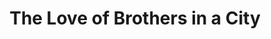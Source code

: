 ---
pid: ch292
title: The Love of Brothers in a City
location_transcription: Center City
coordinates: "[-75.162384520505, 39.952227390338]"
zipcode: '19144'
gen_neighborhood: Northwest Philadelphia
neighborhood: Germantown
outside_phl: 
age: '24'
age_range: 20-29
instagram: 
image_file_name: ch_292.jpg
proposal_transcription: |-
  A bunch of statues, each representing a different ethnicity, holding hands or sitting around talking, eating etc
  Obvs not ever ethnicity, but at least one for each major group of ppl
topic: Unity,Race Ethnicity
topic_summary: 0, 0
type: Sculpture Statue
keywords_other: 
credit: Jonathan Itzhakon
image_labels: 
twitter: 
facebook: 
permalink: "/monuments/ch292/"
layout: item-page
---